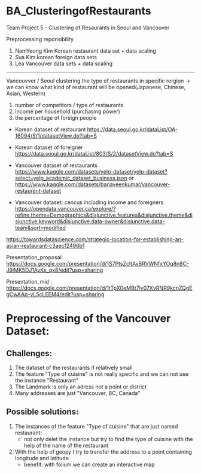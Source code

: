 # BA_ClusteringofRestaurants
 Team Project 5 - Clustering of Resaurants in Seoul and Vancouver

Preprocessing reponsibility
1. NamYeong Kim Korean restaurant data set + data scaling
2. Sua Kim korean foreign data sets 
3. Lea Vancouver data sets + data scaling

---------------------------------------------------------------------------------------------------------------
Vancouvver / Seoul 
clustering the type of restaurants in specific rergion -> we can know what kind of restaurant will be opened(Japanese, Chinese, Asian, Western) 

1. number of competitors / type of restaurants 
2.  income per household   (purchasing power)
3. the percentage of foreign people 

- Korean dataset of restaurant 
https://data.seoul.go.kr/dataList/OA-16094/S/1/datasetView.do?tab=S
- Korean dataset of foreigner
https://data.seoul.go.kr/dataList/803/S/2/datasetView.do?tab=S

- Vancouver dataset of restaurants
https://www.kaggle.com/datasets/yelp-dataset/yelp-dataset?select=yelp_academic_dataset_business.json
or
https://www.kaggle.com/datasets/banaveenkumar/vancouver-restaurent-dataset

- Vancouver dataset: cencus including income and foreigners
https://opendata.vancouver.ca/explore/?refine.theme=Demographics&disjunctive.features&disjunctive.theme&disjunctive.keyword&disjunctive.data-owner&disjunctive.data-team&sort=modified

https://towardsdatascience.com/strategic-location-for-establishing-an-asian-restaurant-c3aecf2496b1

Presentation_proposal:
https://docs.google.com/presentation/d/1S7PtsZcltAvBRVWNfxYOq8n8C-J9iMK5DJ1AyKs_qx8/edit?usp=sharing

Presentation_mid : 
https://docs.google.com/presentation/d/1tTpX0eMBt7jy07XvRNR9kcnZQgEgCwAAp-yL5cLEEM4/edit?usp=sharing



# Preprocessing of the Vancouver Dataset:
## Challenges:
1. The dataset of the restaurants if relatively small
2. The feature "Type of cuisine" is not really specific and we can not use the instance "Restaurant"
3. The Landmark is only an adress not a point or district
4. Many addresses are just "Vancouver, BC, Canada"

## Possible solutions:
1. The instances of the feature "Type of cuisine" that are just named restaurant: 
	- not only delet the instance but try to find the type of cuisine with the help of the name of the restaurant
2. With the help of geopy I try to transfer the address to a point containing longitude and latitude
	- benefit: with folium we can create an interactive map


